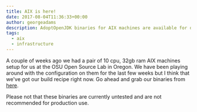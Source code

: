 ```yaml
---
title: AIX is here!
date: 2017-08-04T11:36:33+00:00
author: georgeadams
description: AdoptOpenJDK binaries for AIX machines are available for download.
tags:
  - aix
  - infrastructure
---
```


A couple of weeks ago we had a pair of 10 cpu, 32gb ram AIX machines setup for us at the OSU Open Source Lab in Oregon. We have been playing around with the configuration on them for the last few weeks but I think that we've got our build recipe right now. Go ahead and grab our binaries from [here](https://adoptopenjdk.net/releases.html#ppc64_aix).

Please not that these binaries are currently untested and are not recommended for production use.
